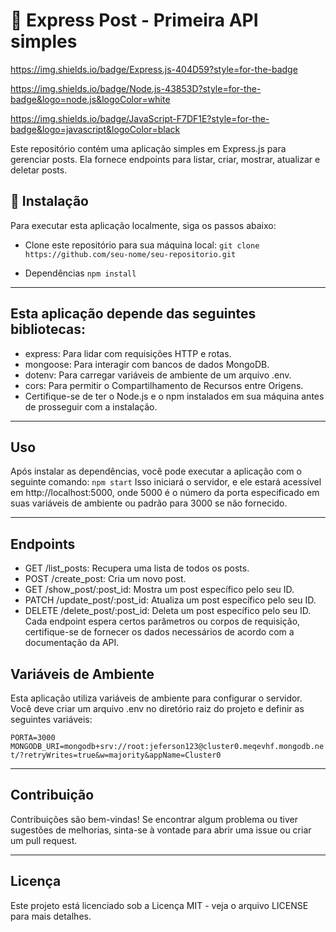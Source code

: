 # 🚀 Express Post - Primeira API simples

<p>

https://img.shields.io/badge/Express.js-404D59?style=for-the-badge

https://img.shields.io/badge/Node.js-43853D?style=for-the-badge&logo=node.js&logoColor=white

https://img.shields.io/badge/JavaScript-F7DF1E?style=for-the-badge&logo=javascript&logoColor=black

</p>

Este repositório contém uma aplicação simples em Express.js para gerenciar posts. Ela fornece endpoints para listar, criar, mostrar, atualizar e deletar posts.

## 🔧 Instalação

Para executar esta aplicação localmente, siga os passos abaixo:

- Clone este repositório para sua máquina local:
  `git clone https://github.com/seu-nome/seu-repositorio.git`

- Dependências
  `npm install`

---

## Esta aplicação depende das seguintes bibliotecas:

- express: Para lidar com requisições HTTP e rotas.
- mongoose: Para interagir com bancos de dados MongoDB.
- dotenv: Para carregar variáveis de ambiente de um arquivo .env.
- cors: Para permitir o Compartilhamento de Recursos entre Origens.
- Certifique-se de ter o Node.js e o npm instalados em sua máquina antes de prosseguir com a instalação.

---

## Uso

Após instalar as dependências, você pode executar a aplicação com o seguinte comando:
`npm start`
Isso iniciará o servidor, e ele estará acessível em http://localhost:5000, onde 5000 é o número da porta especificado em suas variáveis de ambiente ou padrão para 3000 se não fornecido.

---

## Endpoints

- GET /list_posts: Recupera uma lista de todos os posts.
- POST /create_post: Cria um novo post.
- GET /show_post/:post_id: Mostra um post específico pelo seu ID.
- PATCH /update_post/:post_id: Atualiza um post específico pelo seu ID.
- DELETE /delete_post/:post_id: Deleta um post específico pelo seu ID.
  Cada endpoint espera certos parâmetros ou corpos de requisição, certifique-se de fornecer os dados necessários de acordo com a documentação da API.

## Variáveis de Ambiente

Esta aplicação utiliza variáveis de ambiente para configurar o servidor. Você deve criar um arquivo .env no diretório raiz do projeto e definir as seguintes variáveis:

`PORTA=3000`
`MONGODB_URI=mongodb+srv://root:jeferson123@cluster0.meqevhf.mongodb.net/?retryWrites=true&w=majority&appName=Cluster0`

---

## Contribuição

Contribuições são bem-vindas! Se encontrar algum problema ou tiver sugestões de melhorias, sinta-se à vontade para abrir uma issue ou criar um pull request.

---

## Licença

Este projeto está licenciado sob a Licença MIT - veja o arquivo <a>LICENSE</a> para mais detalhes.
